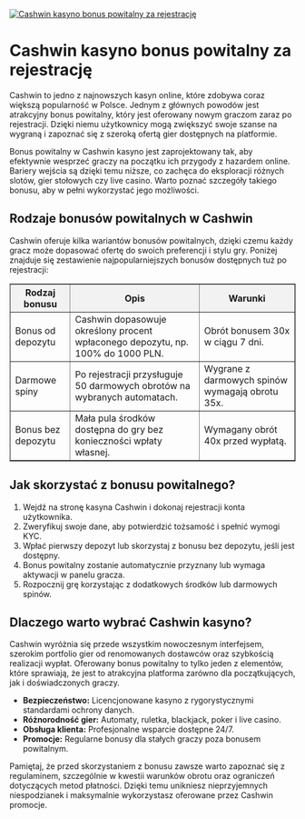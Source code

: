 [![Cashwin kasyno bonus powitalny za rejestrację](https://123-caf.pages.dev/gitsignup.png)](https://vrmoo.ru/Bt82HjjY)

<h1>Cashwin kasyno bonus powitalny za rejestrację</h1> <p>Cashwin to jedno z najnowszych kasyn online, które zdobywa coraz większą popularność w Polsce. Jednym z głównych powodów jest atrakcyjny bonus powitalny, który jest oferowany nowym graczom zaraz po rejestracji. Dzięki niemu użytkownicy mogą zwiększyć swoje szanse na wygraną i zapoznać się z szeroką ofertą gier dostępnych na platformie.</p>  <p>Bonus powitalny w Cashwin kasyno jest zaprojektowany tak, aby efektywnie wesprzeć graczy na początku ich przygody z hazardem online. Bariery wejścia są dzięki temu niższe, co zachęca do eksploracji różnych slotów, gier stołowych czy live casino. Warto poznać szczegóły takiego bonusu, aby w pełni wykorzystać jego możliwości.</p>  <h2>Rodzaje bonusów powitalnych w Cashwin</h2> <p>Cashwin oferuje kilka wariantów bonusów powitalnych, dzięki czemu każdy gracz może dopasować ofertę do swoich preferencji i stylu gry. Poniżej znajduje się zestawienie najpopularniejszych bonusów dostępnych tuż po rejestracji:</p>  <table border="1" cellpadding="8" cellspacing="0" style="border-collapse: collapse; width: 100%;">   <thead>     <tr style="background-color: #f2f2f2;">       <th>Rodzaj bonusu</th>       <th>Opis</th>       <th>Warunki</th>     </tr>   </thead>   <tbody>     <tr>       <td>Bonus od depozytu</td>       <td>Cashwin dopasowuje określony procent wpłaconego depozytu, np. 100% do 1000 PLN.</td>       <td>Obrót bonusem 30x w ciągu 7 dni.</td>     </tr>     <tr>       <td>Darmowe spiny</td>       <td>Po rejestracji przysługuje 50 darmowych obrotów na wybranych automatach.</td>       <td>Wygrane z darmowych spinów wymagają obrotu 35x.</td>     </tr>     <tr>       <td>Bonus bez depozytu</td>       <td>Mała pula środków dostępna do gry bez konieczności wpłaty własnej.</td>       <td>Wymagany obrót 40x przed wypłatą.</td>     </tr>   </tbody> </table>  <h2>Jak skorzystać z bonusu powitalnego?</h2> <ol>   <li>Wejdź na stronę kasyna Cashwin i dokonaj rejestracji konta użytkownika.</li>   <li>Zweryfikuj swoje dane, aby potwierdzić tożsamość i spełnić wymogi KYC.</li>   <li>Wpłać pierwszy depozyt lub skorzystaj z bonusu bez depozytu, jeśli jest dostępny.</li>   <li>Bonus powitalny zostanie automatycznie przyznany lub wymaga aktywacji w panelu gracza.</li>   <li>Rozpocznij grę korzystając z dodatkowych środków lub darmowych spinów.</li> </ol>  <h2>Dlaczego warto wybrać Cashwin kasyno?</h2> <p>Cashwin wyróżnia się przede wszystkim nowoczesnym interfejsem, szerokim portfolio gier od renomowanych dostawców oraz szybkością realizacji wypłat. Oferowany bonus powitalny to tylko jeden z elementów, które sprawiają, że jest to atrakcyjna platforma zarówno dla początkujących, jak i doświadczonych graczy.</p>  <ul>   <li><strong>Bezpieczeństwo:</strong> Licencjonowane kasyno z rygorystycznymi standardami ochrony danych.</li>   <li><strong>Różnorodność gier:</strong> Automaty, ruletka, blackjack, poker i live casino.</li>   <li><strong>Obsługa klienta:</strong> Profesjonalne wsparcie dostępne 24/7.</li>   <li><strong>Promocje:</strong> Regularne bonusy dla stałych graczy poza bonusem powitalnym.</li> </ul>  <p>Pamiętaj, że przed skorzystaniem z bonusu zawsze warto zapoznać się z regulaminem, szczególnie w kwestii warunków obrotu oraz ograniczeń dotyczących metod płatności. Dzięki temu unikniesz nieprzyjemnych niespodzianek i maksymalnie wykorzystasz oferowane przez Cashwin promocje.</p>